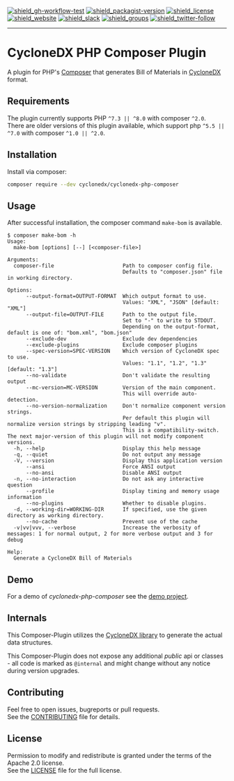 [![shield_gh-workflow-test]][link_gh-workflow-test]
[![shield_packagist-version]][link_packagist]
[![shield_license]][license_file]  
[![shield_website]][link_website]
[![shield_slack]][link_slack]
[![shield_groups]][link_discussion]
[![shield_twitter-follow]][link_twitter]

----

# CycloneDX PHP Composer Plugin

A plugin for PHP's [Composer](https://getcomposer.org/)
that generates Bill of Materials in [CycloneDX](https://cyclonedx.org/) format.

## Requirements

The plugin currently supports PHP `^7.3 || ^8.0` with composer `^2.0`.  
There are older versions of this plugin available, which support php `^5.5 || ^7.0` with composer `^1.0 || ^2.0`.

## Installation

Install via composer: 

```sh
composer require --dev cyclonedx/cyclonedx-php-composer
```

## Usage

After successful installation, the composer command `make-bom` is available.

```text
$ composer make-bom -h
Usage:
  make-bom [options] [--] [<composer-file>]

Arguments:
  composer-file                      Path to composer config file.
                                     Defaults to "composer.json" file in working directory.

Options:
      --output-format=OUTPUT-FORMAT  Which output format to use.
                                     Values: "XML", "JSON" [default: "XML"]
      --output-file=OUTPUT-FILE      Path to the output file.
                                     Set to "-" to write to STDOUT.
                                     Depending on the output-format, default is one of: "bom.xml", "bom.json"
      --exclude-dev                  Exclude dev dependencies
      --exclude-plugins              Exclude composer plugins
      --spec-version=SPEC-VERSION    Which version of CycloneDX spec to use.
                                     Values: "1.1", "1.2", "1.3" [default: "1.3"]
      --no-validate                  Don't validate the resulting output
      --mc-version=MC-VERSION        Version of the main component.
                                     This will override auto-detection.
      --no-version-normalization     Don't normalize component version strings.
                                     Per default this plugin will normalize version strings by stripping leading "v".
                                     This is a compatibility-switch. The next major-version of this plugin will not modify component versions.
  -h, --help                         Display this help message
  -q, --quiet                        Do not output any message
  -V, --version                      Display this application version
      --ansi                         Force ANSI output
      --no-ansi                      Disable ANSI output
  -n, --no-interaction               Do not ask any interactive question
      --profile                      Display timing and memory usage information
      --no-plugins                   Whether to disable plugins.
  -d, --working-dir=WORKING-DIR      If specified, use the given directory as working directory.
      --no-cache                     Prevent use of the cache
  -v|vv|vvv, --verbose               Increase the verbosity of messages: 1 for normal output, 2 for more verbose output and 3 for debug

Help:
  Generate a CycloneDX Bill of Materials
```

## Demo

For a demo of _cyclonedx-php-composer_ see the [demo project][demo_readme].

## Internals

This Composer-Plugin utilizes the [CycloneDX library][cyclonedx-library] to generate the actual data structures.

This Composer-Plugin does not expose any additional _public_ api or classes - all code is marked as `@internal` and might change without any notice during version upgrades.

## Contributing

Feel free to open issues, bugreports or pull requests.  
See the [CONTRIBUTING][contributing_file] file for details.

## License

Permission to modify and redistribute is granted under the terms of the Apache 2.0 license.  
See the [LICENSE][license_file] file for the full license.

[license_file]: https://github.com/CycloneDX/cyclonedx-php-composer/blob/master/LICENSE
[contributing_file]: https://github.com/CycloneDX/cyclonedx-php-composer/blob/master/CONTRIBUTING.md
[demo_readme]: https://github.com/CycloneDX/cyclonedx-php-composer/blob/master/demo/README.md

[cyclonedx-library]: https://packagist.org/packages/cyclonedx/cyclonedx-library

[shield_gh-workflow-test]: https://img.shields.io/github/workflow/status/CycloneDX/cyclonedx-php-composer/PHP%20CI/master?logo=GitHub&logoColor=white "build"
[shield_packagist-version]: https://img.shields.io/packagist/v/cyclonedx/cyclonedx-php-composer?logo=&logoColor=white "packagist"
[shield_license]: https://img.shields.io/github/license/CycloneDX/cyclonedx-php-composer "license"
[shield_website]: https://img.shields.io/badge/https://-cyclonedx.org-blue.svg "homepage"
[shield_slack]: https://img.shields.io/badge/slack-join-blue?logo=Slack&logoColor=white "slack join"
[shield_groups]: https://img.shields.io/badge/discussion-groups.io-blue.svg "groups discussion"
[shield_twitter-follow]: https://img.shields.io/badge/Twitter-follow-blue?logo=Twitter&logoColor=white "twitter follow"
[link_gh-workflow-test]: https://github.com/CycloneDX/cyclonedx-php-composer/actions/workflows/php.yml?query=branch%3Amaster
[link_packagist]: https://packagist.org/packages/cyclonedx/cyclonedx-php-composer
[link_website]: https://cyclonedx.org/
[link_slack]: https://cyclonedx.org/slack/invite
[link_discussion]: https://groups.io/g/CycloneDX
[link_twitter]: https://twitter.com/CycloneDX_Spec

